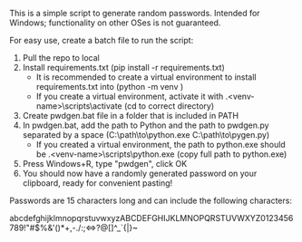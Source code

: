 This is a simple script to generate random passwords. Intended for Windows; functionality on other OSes is not guaranteed.

For easy use, create a batch file to run the script:

1. Pull the repo to local
2. Install requirements.txt (pip install -r requirements.txt)
    - It is recommended to create a virtual environment to install requirements.txt into (python -m venv <venv-name>)
    - If you create a virtual environment, activate it with .\<venv-name>\scripts\activate (cd to correct directory)
3. Create pwdgen.bat file in a folder that is included in PATH
4. In pwdgen.bat, add the path to Python and the path to pwdgen.py separated by a space (C:\path\to\python.exe C:\path\to\pygen.py)
    - If you created a virtual environment, the path to python.exe should be .\<venv-name>\scripts\python.exe (copy full path to python.exe)
5. Press Windows+R, type "pwdgen", click OK
6. You should now have a randomly generated password on your clipboard, ready for convenient pasting!

Passwords are 15 characters long and can include the following characters:

abcdefghijklmnopqrstuvwxyzABCDEFGHIJKLMNOPQRSTUVWXYZ0123456789!"#$%&'()*+,-./:;<=>?@[\]^_`{|}~